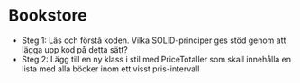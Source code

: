 # Bookstore

* Steg 1: Läs och förstå koden. Vilka SOLID-principer ges stöd genom att lägga upp kod på detta sätt?
* Steg 2: Lägg till en ny klass i stil med PriceTotaller som skall innehålla en lista med alla böcker inom ett visst pris-intervall
